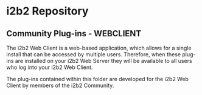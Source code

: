 <html>

<body>
    <h1>i2b2 Repository</h1>
    <h2>Community Plug-ins - WEBCLIENT</h2>
    <p>The i2b2 Web Client is a web-based application, which allows for a single install that can be accessed by multiple users. Therefore, when these plug-ins are installed on your i2b2 Web Server they will be available to all users who log into your i2b2 Web Client.</p>
    <p>The plug-ins contained within this folder are developed for the i2b2 Web Client by members of the i2b2 Community.</p>
</body>

</html>
